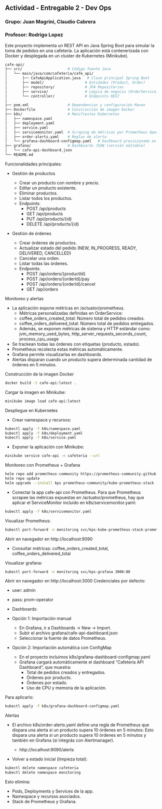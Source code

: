 ## Actividad - Entregable 2 - Dev Ops
### Grupo: Juan Magrini, Claudio Cabrera
### Profesor: Rodrigo Lopez

Este proyecto implementa un REST API en Java Spring Boot para simular la toma de pedidos en una cafetería.
La aplicación está contenerizada con Docker y desplegada en un cluster de Kubernetes (Minikube).

```bash
cafe-api/
├── src/                     # Código fuente Java
│   └── main/java/com/cafeteria/cafe_api/
│       ├── CafeApiApplication.java   # Clase principal Spring Boot
│       ├── model/                   # Entidades (Product, Order)
│       ├── repository/              # JPA Repositories
│       ├── service/                 # Lógica de negocio (OrderService, ProductService)
│       └── controller/              # Endpoints REST
│
├── pom.xml                  # Dependencias y configuración Maven
├── Dockerfile               # Construcción de imagen Docker
├── k8s/                     # Manifiestos Kubernetes
│   ├── namespace.yaml
│   ├── deployment.yaml
│   ├── service.yaml
│   ├── servicemonitor.yaml  # Scraping de métricas por Prometheus Operator
│   ├── order-alerts.yaml    # Reglas de alerta
│   └── grafana-dashboard-configmap.yaml   # Dashboard provisionado en Grafana
├── grafana/                 # Dashboards JSON (versión editable)
│   └── cafe-api-dashboard.json
└── README.md

```

Funcionalidades principales:
- Gestión de productos
  - Crear un producto con nombre y precio.
  - Editar un producto existente.
  - Eliminar productos.
  - Listar todos los productos.
  - Endpoints:
    - POST /api/products
    - GET /api/products
    - PUT /api/products/{id}
    - DELETE /api/products/{id}

- Gestión de órdenes
  - Crear órdenes de productos.
  - Actualizar estado del pedido (NEW, IN_PROGRESS, READY, DELIVERED, CANCELLED)
  - Cancelar una orden.
  - Listar todas las órdenes.
  - Endpoints:
    - POST /api/orders/{productId}
    - POST /api/orders/{orderId}/pay
    - POST /api/orders/{orderId}/cancel
    - GET /api/orders

Monitoreo y alertas
- La aplicación expone métricas en /actuator/prometheus.
  - Métricas personalizadas definidas en OrderService:
  - coffee_orders_created_total: Número total de pedidos creados.
  - coffee_orders_delivered_total: Número total de pedidos entregados.
  - Además, se exponen métricas de sistema y HTTP estándar como: jvm_memory_used_bytes, http_server_requests_seconds_count, process_cpu_usage  
- Se trackean todas las órdenes con etiquetas (producto, estado).
- Prometheus recolecta estas métricas automáticamente.
- Grafana permite visualizarlas en dashboards.
- Alertas disparan cuando un producto supera determinada cantidad de órdenes en 5 minutos.

Construcción de la imagen Docker
```bash
docker build -t cafe-api:latest .
```
Cargar la imagen en Minikube:
```bash
minikube image load cafe-api:latest
```

Despliegue en Kubernetes
- Crear namespace y recursos:
```bash
kubectl apply -f k8s/namespace.yaml
kubectl apply -f k8s/deployment.yaml
kubectl apply -f k8s/service.yaml
```

- Exponer la aplicación con Minikube:
```bash
minikube service cafe-api -n cafeteria --url
```

Monitoreo con Prometheus + Grafana
```bash
helm repo add prometheus-community https://prometheus-community.github.io/helm-charts
helm repo update
helm upgrade --install kps prometheus-community/kube-prometheus-stack -n monitoring --create-namespace
```

- Conectar la app cafe-api con Prometheus. Para que Prometheus scrapee las métricas expuestas en /actuator/prometheus, hay que aplicar el ServiceMonitor incluido en k8s/servicemonitor.yaml:
```bash
kubectl apply -f k8s/servicemonitor.yaml
```

Visualizar Prometheus:
```bash
kubectl port-forward -n monitoring svc/kps-kube-prometheus-stack-prometheus 9090:9090
```
Abrir en navegador en http://localhost:9090
- Consultar métricas: coffee_orders_created_total, coffee_orders_delivered_total

Visualizar grafana:
```bash
kubectl port-forward -n monitoring svc/kps-grafana 3000:80
```
Abrir en navegador en http://localhost:3000
Credenciales por defecto:
- user: admin
- pass: prom-operator

- Dashboards:
- Opción 1: Importación manual
  - En Grafana, ir a Dashboards → New → Import.
  - Subir el archivo grafana/cafe-api-dashboard.json
  - Seleccionar la fuente de datos Prometheus.

- Opción 2: Importación automática con ConfigMap
  - En el proyecto incluimos k8s/grafana-dashboard-configmap.yaml
  - Grafana cargará automáticamente el dashboard “Cafetería API Dashboard”, que muestra:
    - Total de pedidos creados y entregados. 
    - Órdenes por producto.
    - Órdenes por estado. 
    - Uso de CPU y memoria de la aplicación.
    
Para aplicarlo:
```bash
kubectl apply -f k8s/grafana-dashboard-configmap.yaml
```

Alertas
- El archivo k8s/order-alerts.yaml define una regla de Prometheus que dispara una alerta si un producto supera 10 órdenes en 5 minutos:
Esto dispara una alerta si un producto supera 10 órdenes en 5 minutos y también en Grafana (si integrás con Alertmanager).
  - http://localhost:9090/alerts

- Volver a estado inicial (limpieza total):
```bash
kubectl delete namespace cafeteria
kubectl delete namespace monitoring
```
Esto elimina:

- Pods, Deployments y Services de la app.
- Namespace y recursos asociados.
- Stack de Prometheus y Grafana.
